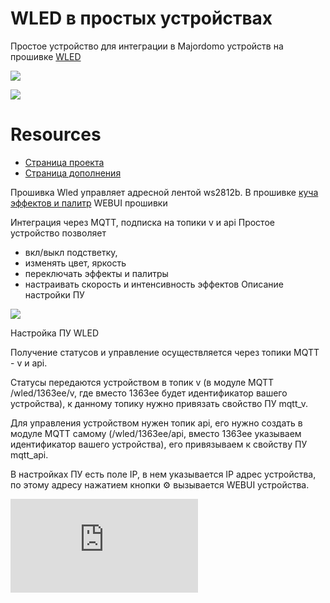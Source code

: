 # WLED в простых устройствах

Простое устройство для интеграции в Majordomo устройств на прошивке [WLED](https://github.com/Aircoookie/WLED)

![](https://connect.smartliving.ru/cms/data_images/1450_image.png)

![](https://connect.smartliving.ru/cms/data_images/1449_image.png)

# Resources

 * [Страница проекта](https://connect.smartliving.ru/tasks/681.html)
 * [Страница дополнения](https://connect.smartliving.ru/addons/category6/234.html)

Прошивка Wled управляет адресной лентой ws2812b.
В прошивке [куча эффектов и палитр](https://github.com/Aircoookie/WLED/wiki/List-of-effects-and-palettes)
WEBUI прошивки

Интеграция через MQTT, подписка на топики v и api
Простое устройство позволяет
 -  вкл/выкл подстветку,
 -  изменять цвет, яркость
 -  переключать эффекты и палитры
 -  настраивать скорость и интенсивность эффектов
Описание настройки ПУ

![](https://connect.smartliving.ru/cms/data_images/1449_image.png)

Настройка ПУ WLED

Получение статусов и управление осуществляется через топики MQTT - v и api.

Статусы передаются устройством в топик v (в модуле MQTT /wled/1363ee/v, где вместо 1363ee будет идентификатор вашего устройства), к данному топику нужно привязать свойство ПУ mqtt_v.

Для управления устройством нужен топик api, его нужно создать в модуле MQTT самому (/wled/1363ee/api, вместо 1363ee указываем идентификатор вашего устройства), его привязываем к свойству ПУ mqtt_api.

В настройках ПУ есть поле IP, в нем указывается IP адрес устройства, по этому адресу нажатием кнопки ⚙️ вызывается WEBUI устройства.

![](https://mjdm.ru/forum/download/file.php?id=18626)
